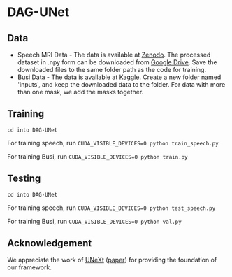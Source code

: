 # DAG-UNet

## Data

* Speech MRI Data - The data is available at [Zenodo](https://zenodo.org/records/10046815). The processed dataset in .npy form can be downloaded from [Google Drive](https://drive.google.com/file/d/1wT64P9YtIot7PrxMrnJRkXJ8T5sBSiWS/view?usp=sharing). Save the downloaded files to the same folder path as the code for training.
* Busi Data - The data is available at [Kaggle](https://www.kaggle.com/datasets/aryashah2k/breast-ultrasound-images-dataset). Create a new folder named 'inputs', and keep the downloaded data to the folder. For data with more than one mask, we add the masks together.

## Training
```
cd into DAG-UNet
```

For training speech, run ``` CUDA_VISIBLE_DEVICES=0 python train_speech.py ```

For training Busi, run ``` CUDA_VISIBLE_DEVICES=0 python train.py ```

## Testing
```
cd into DAG-UNet
```

For training speech, run ``` CUDA_VISIBLE_DEVICES=0 python test_speech.py ```

For training Busi, run ``` CUDA_VISIBLE_DEVICES=0 python val.py ```

## Acknowledgement

We appreciate the work of [UNeXt](https://github.com/jeya-maria-jose/UNeXt-pytorch) ([paper](https://link.springer.com/chapter/10.1007/978-3-031-16443-9_3)) for providing the foundation of our framework.
